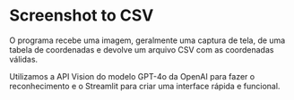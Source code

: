 # Screenshot to CSV

O programa recebe uma imagem, geralmente uma captura de tela, de uma tabela de coordenadas e devolve um arquivo CSV com as coordenadas válidas.

Utilizamos a API Vision do modelo GPT-4o da OpenAI para fazer o reconhecimento e o Streamlit para criar uma interface rápida e funcional.
